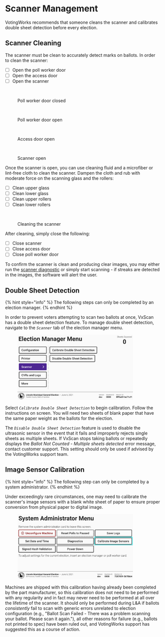 # Scanner Management

VotingWorks recommends that someone cleans the scanner and calibrates double sheet detection before every election.

## Scanner Cleaning

The scanner must be clean to accurately detect marks on ballots. In order to clean the scanner:

* [ ] Open the poll worker door
* [ ] Open the access door
* [ ] Open the scanner

<div><figure><img src="../.gitbook/assets/PXL_20241031_184055101 (1).jpg" alt="" width="188"><figcaption><p>Poll worker door closed</p></figcaption></figure> <figure><img src="../.gitbook/assets/PXL_20241031_184238006.jpg" alt="" width="188"><figcaption><p>Poll worker door open</p></figcaption></figure></div>

<div><figure><img src="../.gitbook/assets/PXL_20241031_184245241.jpg" alt="" width="375"><figcaption><p>Access door open</p></figcaption></figure> <figure><img src="../.gitbook/assets/PXL_20241031_184257763.jpg" alt="" width="375"><figcaption><p>Scanner open</p></figcaption></figure></div>

Once the scanner is open, you can use cleaning fluid and a microfiber or lint-free cloth to clean the scanner. Dampen the cloth and rub with moderate force on the scanning glass and the rollers:

* [ ] Clean upper glass
* [ ] Clean lower glass
* [ ] Clean upper rollers
* [ ] Clean lower rollers

<figure><img src="../.gitbook/assets/PXL_20241031_203337811.jpg" alt="" width="375"><figcaption><p>Cleaning the scanner</p></figcaption></figure>

After cleaning, simply close the following:

* [ ] Close scanner
* [ ] Close access door
* [ ] Close poll worker door

To confirm the scanner is clean and producing clear images, you may either run the [scanner diagnostic](vxscan-diagnostics.md) or simply start scanning - if streaks are detected in the images, the software will alert the user.

## Double Sheet Detection

{% hint style="info" %}
The following steps can only be completed by an election manager.
{% endhint %}

In order to prevent voters attempting to scan two ballots at once, VxScan has a double sheet detection feature. To manage double sheet detection, navigate to the _`Scanner`_ tab of the election manager menu.

<figure><img src="../.gitbook/assets/scanner-menu.png" alt="" width="375"><figcaption></figcaption></figure>

Select _`Calibrate Double Sheet Detection`_ to begin calibration. Follow the instructions on screen. You will need two sheets of blank paper that have the same paper weight as the ballots for the election.&#x20;

The _`Disable Double Sheet Detection`_ feature is used to disable the ultrasonic sensor in the event that it fails and improperly rejects single sheets as multiple sheets. If VxScan stops taking ballots or repeatedly displays the _Ballot Not Counted - Multiple sheets detected_ error message, contact customer support. This setting should only be used if advised by the VotingWorks support team.

## Image Sensor Calibration

{% hint style="info" %}
The following step can only be completed by a system administrator.
{% endhint %}

Under exceedingly rare circumstances, one may need to calibrate the scanner's image sensors with a blank white sheet of paper to ensure proper conversion from physical paper to digital image.

<figure><img src="../.gitbook/assets/vxscan-sys-admin-calibrate-image-sensors.png" alt="" width="375"><figcaption></figcaption></figure>

Machines are shipped with this calibration having already been completed by the part manufacturer, so this calibration does not need to be performed with any regularity and in fact may never need to be performed at all over the lifetime of the scanner. It should only be performed during L\&A if ballots _consistently_ fail to scan with generic errors unrelated to election configuration (e.g., "Ballot Scan Failed - There was a problem scanning your ballot. Please scan it again."), all other reasons for failure (e.g., ballots not printed to spec) have been ruled out, and VotingWorks support has suggested this as a course of action.
